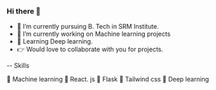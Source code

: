 ### Hi there 👋



- 🔭 I’m currently pursuing B. Tech in SRM Institute. 
- 🌱 I’m currently working on Machine learning projects
- 🤔 Learning Deep learning. 
- 👉 Would love to collaborate with you for projects. 

-- Skills

🎯 Machine learning 
🎯 React. js
🎯 Flask
🎯 Tailwind css
🎯 Deep learning
